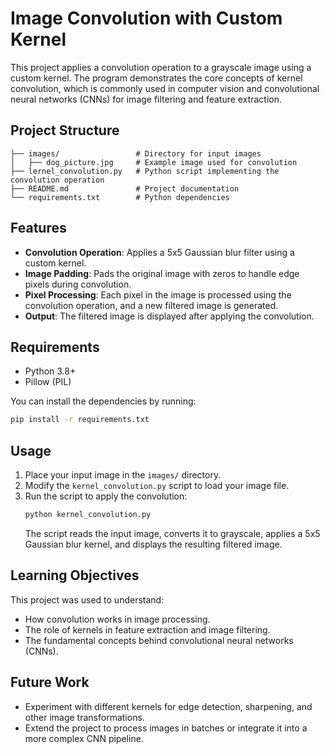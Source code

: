 # Image Convolution with Custom Kernel

This project applies a convolution operation to a grayscale image using a custom kernel. The program demonstrates the core concepts of kernel convolution, which is commonly used in computer vision and convolutional neural networks (CNNs) for image filtering and feature extraction.

## Project Structure
```
├── images/                 # Directory for input images
│   ├── dog_picture.jpg     # Example image used for convolution
├── lernel_convolution.py   # Python script implementing the convolution operation
├── README.md               # Project documentation
└── requirements.txt        # Python dependencies
```

## Features
- **Convolution Operation**: Applies a 5x5 Gaussian blur filter using a custom kernel.
- **Image Padding**: Pads the original image with zeros to handle edge pixels during convolution.
- **Pixel Processing**: Each pixel in the image is processed using the convolution operation, and a new filtered image is generated.
- **Output**: The filtered image is displayed after applying the convolution.

## Requirements
- Python 3.8+
- Pillow (PIL)

You can install the dependencies by running:
```bash
pip install -r requirements.txt
```

## Usage

1. Place your input image in the `images/` directory.
2. Modify the `kernel_convolution.py` script to load your image file.
3. Run the script to apply the convolution:
   ```bash
   python kernel_convolution.py
   ```
   The script reads the input image, converts it to grayscale, applies a 5x5 Gaussian blur kernel, and displays the resulting filtered image.

## Learning Objectives
This project was used to understand:
- How convolution works in image processing.
- The role of kernels in feature extraction and image filtering.
- The fundamental concepts behind convolutional neural networks (CNNs).

## Future Work
- Experiment with different kernels for edge detection, sharpening, and other image transformations.
- Extend the project to process images in batches or integrate it into a more complex CNN pipeline.
